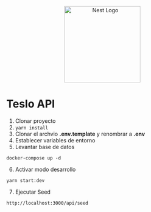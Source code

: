 <p align="center">
  <a href="http://nestjs.com/" target="blank"><img src="https://nestjs.com/img/logo-small.svg" width="200" alt="Nest Logo" /></a>
</p>

# Teslo API

1. Clonar proyecto
2. ```yarn install```
3. Clonar el archvio __.env.template__ y renombrar a __.env__
4. Establecer variables de entorno
5. Levantar base de datos

```
docker-compose up -d
```
6. Activar modo desarrollo
```
yarn start:dev
```
7. Ejecutar Seed 
```
http://localhost:3000/api/seed
```